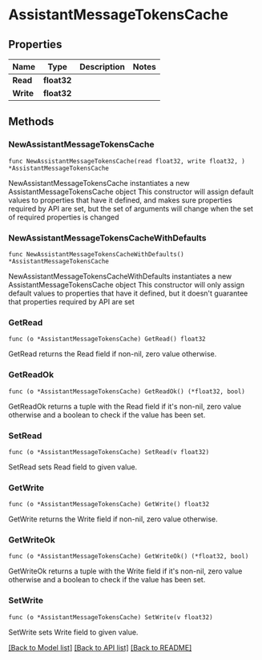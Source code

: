 # AssistantMessageTokensCache

## Properties

Name | Type | Description | Notes
------------ | ------------- | ------------- | -------------
**Read** | **float32** |  | 
**Write** | **float32** |  | 

## Methods

### NewAssistantMessageTokensCache

`func NewAssistantMessageTokensCache(read float32, write float32, ) *AssistantMessageTokensCache`

NewAssistantMessageTokensCache instantiates a new AssistantMessageTokensCache object
This constructor will assign default values to properties that have it defined,
and makes sure properties required by API are set, but the set of arguments
will change when the set of required properties is changed

### NewAssistantMessageTokensCacheWithDefaults

`func NewAssistantMessageTokensCacheWithDefaults() *AssistantMessageTokensCache`

NewAssistantMessageTokensCacheWithDefaults instantiates a new AssistantMessageTokensCache object
This constructor will only assign default values to properties that have it defined,
but it doesn't guarantee that properties required by API are set

### GetRead

`func (o *AssistantMessageTokensCache) GetRead() float32`

GetRead returns the Read field if non-nil, zero value otherwise.

### GetReadOk

`func (o *AssistantMessageTokensCache) GetReadOk() (*float32, bool)`

GetReadOk returns a tuple with the Read field if it's non-nil, zero value otherwise
and a boolean to check if the value has been set.

### SetRead

`func (o *AssistantMessageTokensCache) SetRead(v float32)`

SetRead sets Read field to given value.


### GetWrite

`func (o *AssistantMessageTokensCache) GetWrite() float32`

GetWrite returns the Write field if non-nil, zero value otherwise.

### GetWriteOk

`func (o *AssistantMessageTokensCache) GetWriteOk() (*float32, bool)`

GetWriteOk returns a tuple with the Write field if it's non-nil, zero value otherwise
and a boolean to check if the value has been set.

### SetWrite

`func (o *AssistantMessageTokensCache) SetWrite(v float32)`

SetWrite sets Write field to given value.



[[Back to Model list]](../README.md#documentation-for-models) [[Back to API list]](../README.md#documentation-for-api-endpoints) [[Back to README]](../README.md)


